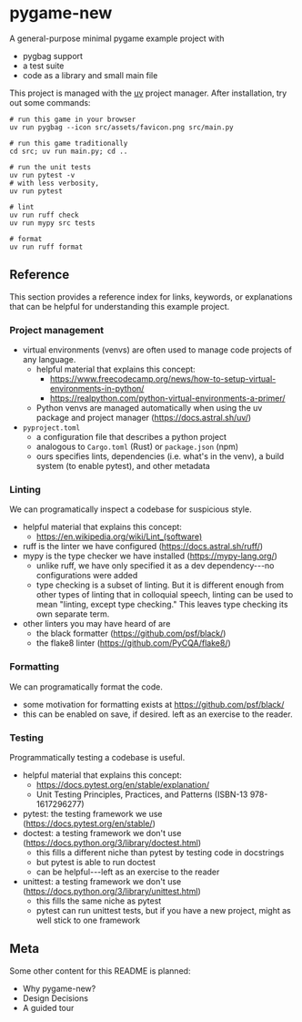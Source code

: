 # pygame-new

A general-purpose minimal pygame example project with

- pygbag support
- a test suite
- code as a library and small main file

This project is managed with the [uv](https://docs.astral.sh/uv/) project manager.
After installation, try out some commands:

```
# run this game in your browser
uv run pygbag --icon src/assets/favicon.png src/main.py

# run this game traditionally
cd src; uv run main.py; cd ..

# run the unit tests
uv run pytest -v
# with less verbosity,
uv run pytest

# lint
uv run ruff check
uv run mypy src tests

# format
uv run ruff format
```

## Reference

This section provides a reference index for links, keywords, or explanations
that can be helpful for understanding this example project.

### Project management

- virtual environments (venvs) are often used to manage code projects of any language.
  - helpful material that explains this concept:
    - https://www.freecodecamp.org/news/how-to-setup-virtual-environments-in-python/
    - https://realpython.com/python-virtual-environments-a-primer/
  - Python venvs are managed automatically when using the uv package and project manager (https://docs.astral.sh/uv/)
- `pyproject.toml`
  - a configuration file that describes a python project
  - analogous to `Cargo.toml` (Rust) or `package.json` (npm)
  - ours specifies lints, dependencies (i.e. what's in the venv), a build system (to enable pytest), and other metadata

### Linting

We can programatically inspect a codebase for suspicious style.

- helpful material that explains this concept:
  - https://en.wikipedia.org/wiki/Lint_(software)
- ruff is the linter we have configured (https://docs.astral.sh/ruff/)
- mypy is the type checker we have installed (https://mypy-lang.org/)
  - unlike ruff, we have only specified it as a dev dependency---no configurations were added
  - type checking is a subset of linting. But it is different enough from other types of linting that in colloquial speech, linting can be used to mean "linting, except type checking." This leaves type checking its own separate term. <!-- TODO: is this true? Even if it is a teensy bit, this may be redundant. Consider changing to just the first sentence. -->
- other linters you may have heard of are
  - the black formatter (https://github.com/psf/black/)
  - the flake8 linter (https://github.com/PyCQA/flake8/)

### Formatting

We can programatically format the code.

- some motivation for formatting exists at https://github.com/psf/black/
- this can be enabled on save, if desired. left as an exercise to the reader.

### Testing

Programmatically testing a codebase is useful.

- helpful material that explains this concept:
  - https://docs.pytest.org/en/stable/explanation/
  - Unit Testing Principles, Practices, and Patterns (ISBN-13 978-1617296277)
- pytest: the testing framework we use (https://docs.pytest.org/en/stable/)
- doctest: a testing framework we don't use (https://docs.python.org/3/library/doctest.html)
  - this fills a different niche than pytest by testing code in docstrings
  - but pytest is able to run doctest
  - can be helpful---left as an exercise to the reader
- unittest: a testing framework we don't use (https://docs.python.org/3/library/unittest.html)
  - this fills the same niche as pytest
  - pytest can run unittest tests, but if you have a new project, might as well stick to one framework

## Meta

Some other content for this README is planned:

- Why pygame-new?
- Design Decisions
- A guided tour
